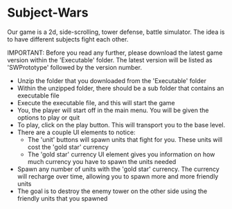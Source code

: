 # Subject-Wars
Our game is a 2d, side-scrolling, tower defense, battle simulator. The idea is to have different subjects fight each other. 

IMPORTANT: Before you read any further, please download the latest game version within the 'Executable' folder. The latest version will be listed as 'SWPrototype' followed by the version number. 

- Unzip the folder that you downloaded from the 'Executable' folder
- Within the unzipped folder, there should be a sub folder that contains an executable file
- Execute the executable file, and this will start the game
- You, the player will start off in the main menu. You will be given the options to play or quit
- To play, click on the play button. This will transport you to the base level.
- There are a couple UI elements to notice:
    - The 'unit' buttons will spawn units that fight for you. These units will cost the 'gold star' currency
    - The 'gold star' currency UI element gives you information on how much currency you have to spawn the units          needed
- Spawn any number of units with the 'gold star' currency. The currency will recharge over time, allowing you to      spawn more and more friendly units
- The goal is to destroy the enemy tower on the other side using the friendly units that you spawned


